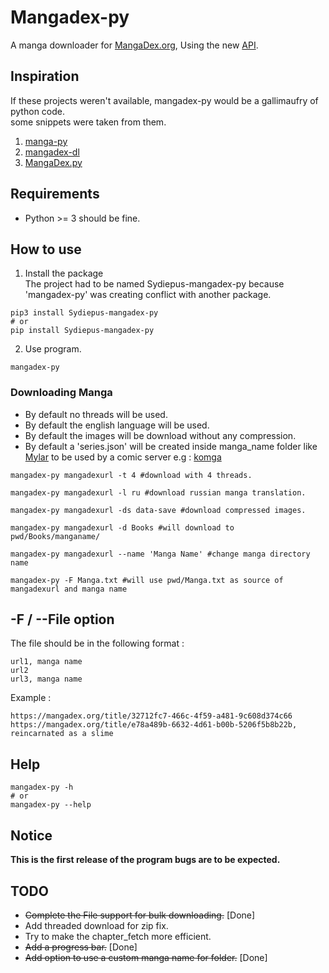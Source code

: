 # Mangadex-py
A manga downloader for [MangaDex.org](https://mangadex.org/), Using the new [API](https://api.mangadex.org/docs.html).

## Inspiration
If these projects weren't available, mangadex-py would be a gallimaufry of python code.  
some snippets were taken from them.  
1. [manga-py](https://github.com/manga-py/manga-py)
2. [mangadex-dl](https://github.com/frozenpandaman/mangadex-dl)
3. [MangaDex.py](https://github.com/Proxymiity/MangaDex.py)
## Requirements
- Python >= 3 should be fine.
## How to use

1. Install the package  
The project had to be named Sydiepus-mangadex-py because 'mangadex-py' was creating conflict with another package.
```
pip3 install Sydiepus-mangadex-py 
# or
pip install Sydiepus-mangadex-py
```

2. Use program.
``` 
mangadex-py
```
### Downloading Manga
- By default no threads will be used.
- By default the english language will be used.
- By default the images will be download without any compression. 
- By default a 'series.json' will be created inside manga_name folder like [Mylar](https://github.com/mylar3/mylar3/wiki/series.json-examples) to be used by a comic server e.g  : [komga](https://github.com/gotson/komga)
```
mangadex-py mangadexurl -t 4 #download with 4 threads.

mangadex-py mangadexurl -l ru #download russian manga translation.

mangadex-py mangadexurl -ds data-save #download compressed images.

mangadex-py mangadexurl -d Books #will download to pwd/Books/manganame/

mangadex-py mangadexurl --name 'Manga Name' #change manga directory name

mangadex-py -F Manga.txt #will use pwd/Manga.txt as source of mangadexurl and manga name
```
## -F / --File option
The file should be in the following format :  
``` 
url1, manga name
url2
url3, manga name
```
Example :
```
https://mangadex.org/title/32712fc7-466c-4f59-a481-9c608d374c66
https://mangadex.org/title/e78a489b-6632-4d61-b00b-5206f5b8b22b, reincarnated as a slime
```
## Help
```
mangadex-py -h 
# or
mangadex-py --help
```
## Notice
**This is the first release of the program bugs are to be expected.**
## TODO
- ~~Complete the File support for bulk downloading.~~ [Done]
- Add threaded download for zip fix.
- Try to make the chapter_fetch more efficient.
- ~~Add a progress bar.~~ [Done]
- ~~Add option to use a custom manga name for folder.~~ [Done]
